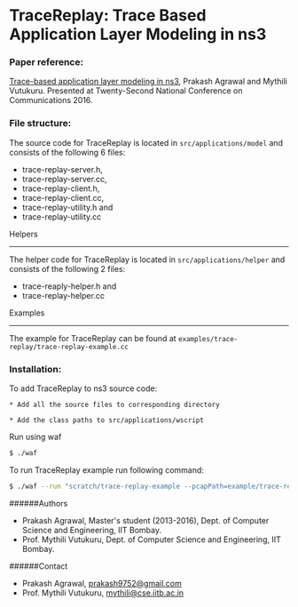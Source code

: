 # TraceReplay: Trace Based Application Layer Modeling in ns3

### Paper reference:

[Trace-based application layer modeling in ns3][PlDb], Prakash Agrawal and Mythili Vutukuru. Presented at Twenty-Second National Conference on Communications 2016.

### File structure:
The source code for TraceReplay is located in ``src/applications/model`` and consists of the following 6 files:
 - trace-replay-server.h,
 - trace-replay-server.cc,
 - trace-replay-client.h,
 - trace-replay-client.cc,
 - trace-replay-utility.h and
 - trace-replay-utility.cc

Helpers
*******
The helper code for TraceReplay is located in ``src/applications/helper`` and consists of the following 2 files:
 - trace-reaply-helper.h and 
 - trace-replay-helper.cc


Examples
********
The example for TraceReplay can be found at ``examples/trace-replay/trace-replay-example.cc``
### Installation:
To add TraceReplay to ns3 source code:

    * Add all the source files to corresponding directory
    
    * Add the class paths to src/applications/wscript
Run using waf
```sh
$ ./waf
```
To run TraceReplay example run following command:
```sh
$ ./waf --run "scratch/trace-replay-example --pcapPath=example/trace-replay/trace-replay-sample.pcap --nWifi=1"
```
    
    
   [PlDb]: <https://goo.gl/Z4ZW2K>
   

######Authors

- Prakash Agrawal, Master's student (2013-2016), Dept. of Computer Science and Engineering, IIT Bombay.
- Prof. Mythili Vutukuru, Dept. of Computer Science and Engineering, IIT Bombay.

######Contact

- Prakash Agrawal, prakash9752@gmail.com
- Prof. Mythili Vutukuru, mythili@cse.iitb.ac.in
